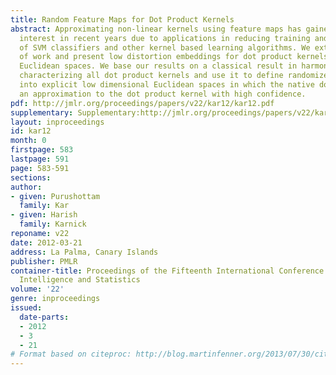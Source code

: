 ```yaml
---
title: Random Feature Maps for Dot Product Kernels
abstract: Approximating non-linear kernels using feature maps has gained a lot of
  interest in recent years due to applications in reducing training and testing times
  of SVM classifiers and other kernel based learning algorithms. We extend this line
  of work and present low distortion embeddings for dot product kernels into linear
  Euclidean spaces. We base our results on a classical result in harmonic analysis
  characterizing all dot product kernels and use it to define randomized feature maps
  into explicit low dimensional Euclidean spaces in which the native dot product provides
  an approximation to the dot product kernel with high confidence.
pdf: http://jmlr.org/proceedings/papers/v22/kar12/kar12.pdf
supplementary: Supplementary:http://jmlr.org/proceedings/papers/v22/kar12/kar12Supple.pdf
layout: inproceedings
id: kar12
month: 0
firstpage: 583
lastpage: 591
page: 583-591
sections: 
author:
- given: Purushottam
  family: Kar
- given: Harish
  family: Karnick
reponame: v22
date: 2012-03-21
address: La Palma, Canary Islands
publisher: PMLR
container-title: Proceedings of the Fifteenth International Conference on Artificial
  Intelligence and Statistics
volume: '22'
genre: inproceedings
issued:
  date-parts:
  - 2012
  - 3
  - 21
# Format based on citeproc: http://blog.martinfenner.org/2013/07/30/citeproc-yaml-for-bibliographies/
---
```

